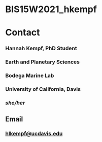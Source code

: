 # BIS15W2021_hkempf

# Contact

### Hannah Kempf, PhD Student
### Earth and Planetary Sciences
### Bodega Marine Lab
### University of California, Davis
### _she/her_

## Email

### hlkempf@ucdavis.edu
